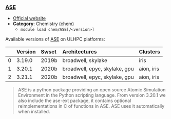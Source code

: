 ### [ASE](https://wiki.fysik.dtu.dk/ase)

* [Official website](https://wiki.fysik.dtu.dk/ase)
* __Category__: Chemistry (chem)
    -  `module load chem/ASE[/<version>]`

Available versions of [ASE](https://wiki.fysik.dtu.dk/ase) on ULHPC platforms:

|    | Version   | Swset   | Architectures                 | Clusters   |
|---:|:----------|:--------|:------------------------------|:-----------|
|  0 | 3.19.0    | 2019b   | broadwell, skylake            | iris       |
|  1 | 3.20.1    | 2020b   | broadwell, epyc, skylake, gpu | aion, iris |
|  2 | 3.21.1    | 2020b   | broadwell, epyc, skylake, gpu | aion, iris |

> ASE is a python package providing an open source Atomic Simulation Environment in the Python scripting language. From version 3.20.1 we also include the ase-ext package, it contains optional reimplementations in C of functions in ASE.  ASE uses it automatically when installed.
